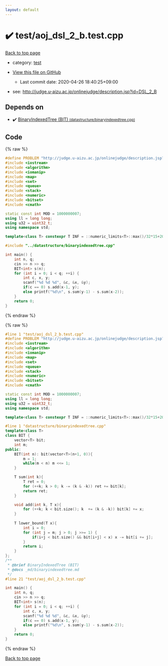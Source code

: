 ```yaml
---
layout: default
---
```


<!-- mathjax config similar to math.stackexchange -->
<script type="text/javascript" async
  src="https://cdnjs.cloudflare.com/ajax/libs/mathjax/2.7.5/MathJax.js?config=TeX-MML-AM_CHTML">
</script>
<script type="text/x-mathjax-config">
  MathJax.Hub.Config({
    TeX: { equationNumbers: { autoNumber: "AMS" }},
    tex2jax: {
      inlineMath: [ ['$','$'] ],
      processEscapes: true
    },
    "HTML-CSS": { matchFontHeight: false },
    displayAlign: "left",
    displayIndent: "2em"
  });
</script>

<script type="text/javascript" src="https://cdnjs.cloudflare.com/ajax/libs/jquery/3.4.1/jquery.min.js"></script>
<script src="https://cdn.jsdelivr.net/npm/jquery-balloon-js@1.1.2/jquery.balloon.min.js" integrity="sha256-ZEYs9VrgAeNuPvs15E39OsyOJaIkXEEt10fzxJ20+2I=" crossorigin="anonymous"></script>
<script type="text/javascript" src="../../assets/js/copy-button.js"></script>
<link rel="stylesheet" href="../../assets/css/copy-button.css" />


# :heavy_check_mark: test/aoj_dsl_2_b.test.cpp

<a href="../../index.html">Back to top page</a>

* category: <a href="../../index.html#098f6bcd4621d373cade4e832627b4f6">test</a>
* <a href="{{ site.github.repository_url }}/blob/master/test/aoj_dsl_2_b.test.cpp">View this file on GitHub</a>
    - Last commit date: 2020-04-26 18:40:25+09:00


* see: <a href="http://judge.u-aizu.ac.jp/onlinejudge/description.jsp?id=DSL_2_B">http://judge.u-aizu.ac.jp/onlinejudge/description.jsp?id=DSL_2_B</a>


## Depends on

* :heavy_check_mark: <a href="../../library/datastructure/binaryindexedtree.cpp.html">BinaryIndexedTree (BIT) <small>(datastructure/binaryindexedtree.cpp)</small></a>


## Code

<a id="unbundled"></a>
{% raw %}
```cpp
#define PROBLEM "http://judge.u-aizu.ac.jp/onlinejudge/description.jsp?id=DSL_2_B"
#include <iostream>
#include <algorithm>
#include <iomanip>
#include <map>
#include <set>
#include <queue>
#include <stack>
#include <numeric>
#include <bitset>
#include <cmath>

static const int MOD = 1000000007;
using ll = long long;
using u32 = uint32_t;
using namespace std;

template<class T> constexpr T INF = ::numeric_limits<T>::max()/32*15+208;

#include "../datastructure/binaryindexedtree.cpp"

int main() {
    int n, q;
    cin >> n >> q;
    BIT<int> s(n);
    for (int i = 0; i < q; ++i) {
        int c, x, y;
        scanf("%d %d %d", &c, &x, &y);
        if(c == 0) s.add(x-1, y);
        else printf("%d\n", s.sum(y-1) - s.sum(x-2));
    }
    return 0;
}
```
{% endraw %}

<a id="bundled"></a>
{% raw %}
```cpp
#line 1 "test/aoj_dsl_2_b.test.cpp"
#define PROBLEM "http://judge.u-aizu.ac.jp/onlinejudge/description.jsp?id=DSL_2_B"
#include <iostream>
#include <algorithm>
#include <iomanip>
#include <map>
#include <set>
#include <queue>
#include <stack>
#include <numeric>
#include <bitset>
#include <cmath>

static const int MOD = 1000000007;
using ll = long long;
using u32 = uint32_t;
using namespace std;

template<class T> constexpr T INF = ::numeric_limits<T>::max()/32*15+208;

#line 1 "datastructure/binaryindexedtree.cpp"
template<class T>
class BIT {
    vector<T> bit;
    int m;
public:
    BIT(int n): bit(vector<T>(n+1, 0)){
        m = 1;
        while(m < n) m <<= 1;
    }

    T sum(int k){
        T ret = 0;
        for (++k; k > 0; k -= (k & -k)) ret += bit[k];
        return ret;
    }

    void add(int k, T x){
        for (++k; k < bit.size(); k  += (k & -k)) bit[k] += x;
    }
    
    T lower_bound(T x){
        int i = 0;
        for (int j = m; j > 0; j >>= 1) {
            if(i+j < bit.size() && bit[i+j] < x) x -= bit[i += j];
        }
        return i;
    }
};
/**
 * @brief BinaryIndexedTree (BIT)
 * @docs _md/binaryindexedtree.md
 */
#line 21 "test/aoj_dsl_2_b.test.cpp"

int main() {
    int n, q;
    cin >> n >> q;
    BIT<int> s(n);
    for (int i = 0; i < q; ++i) {
        int c, x, y;
        scanf("%d %d %d", &c, &x, &y);
        if(c == 0) s.add(x-1, y);
        else printf("%d\n", s.sum(y-1) - s.sum(x-2));
    }
    return 0;
}

```
{% endraw %}

<a href="../../index.html">Back to top page</a>

